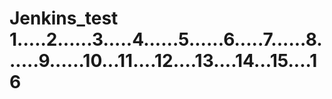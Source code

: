 # Jenkins_test 1.....2......3.....4......5......6.....7......8......9......10...11....12....13....14...15....16
